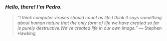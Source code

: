 ### *Hello, there! I'm Pedro.*
> ″*I think computer viruses should count as life.I think it says something about human nature that the only form of life we have created so far is purely destructive.We’ve created life in our own image.*″
 — Stephen Hawking
